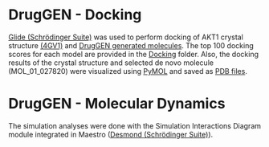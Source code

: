 # DrugGEN - Docking
[Glide (Schrödinger Suite)](https://www.schrodinger.com/products/glide) was used to perform docking of AKT1 crystal structure [(4GV1)](https://www.rcsb.org/structure/4GV1) and [DrugGEN generated molecules](https://github.com/HUBioDataLab/DrugGEN/tree/main/paper_results/generated_molecules). 
The top 100 docking scores for each model are provided in the [Docking](https://github.com/HUBioDataLab/DrugGEN/tree/main/paper_results/docking) folder. Also, the docking results of the crystal structure and selected de novo molecule (MOL_01_027820) were visualized using [PyMOL](https://www.schrodinger.com/products/pymol) and saved as [PDB files](https://github.com/HUBioDataLab/DrugGEN/tree/main/paper_results/docking).
# DrugGEN - Molecular Dynamics
The simulation analyses were done with the Simulation Interactions Diagram module integrated in Maestro ([Desmond (Schrödinger Suite)](https://www.schrodinger.com/products/desmond)).

